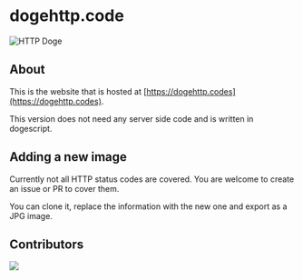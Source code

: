 # dogehttp.code 
![HTTP Doge](https://dogehttp.codes/assets/images/202.png)

## About

This is the website that is hosted at [https://dogehttp.codes](https://dogehttp.codes).

This version does not need any server side code and is written in dogescript.

## Adding a new image

Currently not all HTTP status codes are covered. You are welcome to create an issue or PR to cover them.

You can clone it, replace the information with the new one and export as a JPG image.

## Contributors
<a href="https://github.com/shibe/httpdoges/graphs/contributors">
  <img src="https://contrib.rocks/image?repo=shibe/httpdoges" />
</a>
